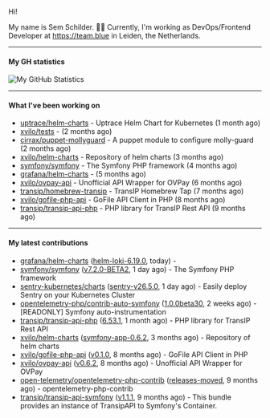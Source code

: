 Hi!

My name is Sem Schilder. 👋🏻 Currently, I'm working as DevOps/Frontend Developer at https://team.blue in Leiden, the Netherlands.

---

#### My GH statistics

![My GitHub Statistics](https://github-readme-stats.vercel.app/api?username=xvilo&show_icons=true&count_private=true&hide_title=true)

---

#### What I've been working on

- [uptrace/helm-charts](https://github.com/uptrace/helm-charts) - Uptrace Helm Chart for Kubernetes (1 month ago)
- [xvilo/tests](https://github.com/xvilo/tests) -  (2 months ago)
- [cirrax/puppet-mollyguard](https://github.com/cirrax/puppet-mollyguard) - A puppet module to configure molly-guard (2 months ago)
- [xvilo/helm-charts](https://github.com/xvilo/helm-charts) - Repository of helm charts (3 months ago)
- [symfony/symfony](https://github.com/symfony/symfony) - The Symfony PHP framework (4 months ago)
- [grafana/helm-charts](https://github.com/grafana/helm-charts) -  (5 months ago)
- [xvilo/ovpay-api](https://github.com/xvilo/ovpay-api) - Unofficial API Wrapper for OVPay (6 months ago)
- [transip/homebrew-transip](https://github.com/transip/homebrew-transip) - TransIP Homebrew Tap (7 months ago)
- [xvilo/gofile-php-api](https://github.com/xvilo/gofile-php-api) - GoFile API Client in PHP (8 months ago)
- [transip/transip-api-php](https://github.com/transip/transip-api-php) - PHP library for TransIP Rest API (9 months ago)

---

#### My latest contributions

- [grafana/helm-charts](https://github.com/grafana/helm-charts) ([helm-loki-6.19.0](https://github.com/grafana/helm-charts/releases/tag/helm-loki-6.19.0), today) - 
- [symfony/symfony](https://github.com/symfony/symfony) ([v7.2.0-BETA2](https://github.com/symfony/symfony/releases/tag/v7.2.0-BETA2), 1 day ago) - The Symfony PHP framework
- [sentry-kubernetes/charts](https://github.com/sentry-kubernetes/charts) ([sentry-v26.5.0](https://github.com/sentry-kubernetes/charts/releases/tag/sentry-v26.5.0), 1 day ago) - Easily deploy Sentry on your Kubernetes Cluster
- [opentelemetry-php/contrib-auto-symfony](https://github.com/opentelemetry-php/contrib-auto-symfony) ([1.0.0beta30](https://github.com/opentelemetry-php/contrib-auto-symfony/releases/tag/1.0.0beta30), 2 weeks ago) - [READONLY] Symfony auto-instrumentation
- [transip/transip-api-php](https://github.com/transip/transip-api-php) ([6.53.1](https://github.com/transip/transip-api-php/releases/tag/6.53.1), 1 month ago) - PHP library for TransIP Rest API
- [xvilo/helm-charts](https://github.com/xvilo/helm-charts) ([symfony-app-0.6.2](https://github.com/xvilo/helm-charts/releases/tag/symfony-app-0.6.2), 3 months ago) - Repository of helm charts
- [xvilo/gofile-php-api](https://github.com/xvilo/gofile-php-api) ([v0.1.0](https://github.com/xvilo/gofile-php-api/releases/tag/v0.1.0), 8 months ago) - GoFile API Client in PHP
- [xvilo/ovpay-api](https://github.com/xvilo/ovpay-api) ([v0.6.2](https://github.com/xvilo/ovpay-api/releases/tag/v0.6.2), 8 months ago) - Unofficial API Wrapper for OVPay
- [open-telemetry/opentelemetry-php-contrib](https://github.com/open-telemetry/opentelemetry-php-contrib) ([releases-moved](https://github.com/open-telemetry/opentelemetry-php-contrib/releases/tag/releases-moved), 9 months ago) - opentelemetry-php-contrib
- [transip/transip-api-symfony](https://github.com/transip/transip-api-symfony) ([v1.1.1](https://github.com/transip/transip-api-symfony/releases/tag/v1.1.1), 9 months ago) - This bundle provides an instance of TransipAPI to Symfony&#39;s Container.
